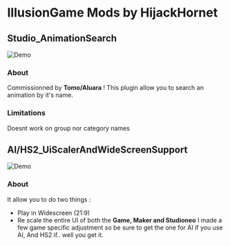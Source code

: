 # IllusionGame Mods by HijackHornet
## Studio_AnimationSearch
![Demo](https://github.com/HijackHornet/IllusionMods/blob/master/demoAnimationSearch.png?raw=true)
### About
Commissionned by **Tomo/Aluara** !
This plugin allow you to search an animation by it's name.
### Limitations
Doesnt work on group nor category names
## AI/HS2_UiScalerAndWideScreenSupport
![Demo](https://github.com/HijackHornet/IllusionMods/blob/master/demoAnimationSearch.png?raw=true)
### About
 It allow you to do two things :
- Play in Widescreen (21:9)
- Re scale the entire UI of both the **Game, Maker and Studioneo**
I made a few game specific adjustment so be sure to get the one for AI if you use AI, And HS2 if.. well you get it.
